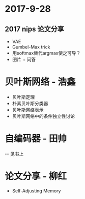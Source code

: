 # 2017-9-28

## 2017 nips 论文分享
* VAE
* Gumbel-Max trick
* 用softmax替代argmax使之可导？
* 图片 + 问答

# 贝叶斯网络 - 浩鑫
* 贝叶斯定理
* 朴素贝叶斯分类器
* 贝叶斯网络表示
* 贝叶斯网络中的条件独立性讨论

# 自编码器 - 田帅
-- 见书上

# 论文分享 - 柳红
* Self-Adjusting Memory
